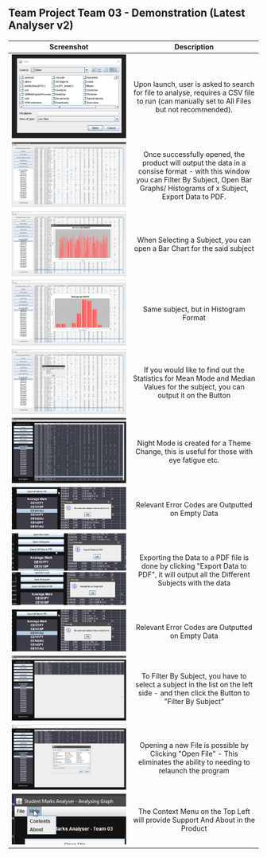 ## Team Project Team 03 - Demonstration (Latest Analyser v2)

| Screenshot | Description |
| :---: | :---: |
| ![Alt Text](Screenshots/Demonstration/1LoadFile.png) | Upon launch, user is asked to search for file to analyse, requires a CSV file to run (can manually set to All Files but not recommended). |
| ![Alt Text](Screenshots/Demonstration/2Graph.png) | Once successfully opened, the product will output the data in a consise format - with this window you can Filter By Subject, Open Bar Graphs/ Histograms of x Subject, Export Data to PDF. |
| ![Alt Text](Screenshots/Demonstration/3BarChart.png) | When Selecting a Subject, you can open a Bar Chart for the said subject |
| ![Alt Text](Screenshots/Demonstration/4Histogram.png) | Same subject, but in Histogram Format |
| ![Alt Text](Screenshots/Demonstration/5MeanModeMedian.png) | If you would like to find out the Statistics for Mean Mode and Median Values for the subject, you can output it on the Button |
| ![Alt Text](Screenshots/Demonstration/6NightMode.png) | Night Mode is created for a Theme Change, this is useful for those with eye fatigue etc. |
| ![Alt Text](Screenshots/Demonstration/7NoData.png) | Relevant Error Codes are Outputted on Empty Data |
| ![Alt Text](Screenshots/Demonstration/8Export.png) ![Alt Text](Screenshots/Demonstration/8Saving.png) | Exporting the Data to a PDF file is done by clicking "Export Data to PDF", it will output all the Different Subjects with the data |
| ![Alt Text](Screenshots/Demonstration/7NoData.png) | Relevant Error Codes are Outputted on Empty Data |
| ![Alt Text](Screenshots/Demonstration/9FilterBySubject.png) | To Filter By Subject, you have to select a subject in the list on the left side - and then click the Button to "Filter By Subject" |
| ![Alt Text](Screenshots/Demonstration/10OpenFile.png) | Opening a new File is possible by Clicking "Open File" - This eliminates the ability to needing to relaunch the program |
| ![Alt Text](Screenshots/Demonstration/11ContextMenu.png) | The Context Menu on the Top Left will provide Support And About in the Product |


